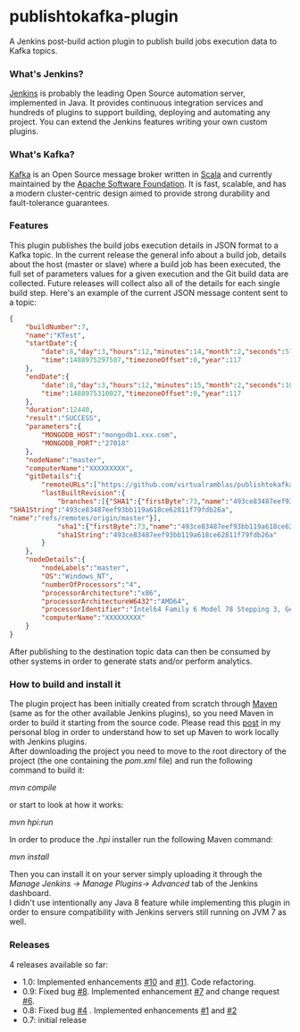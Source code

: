 # publishtokafka-plugin  
  
A Jenkins post-build action plugin to publish build jobs execution data to Kafka topics.  
  
### What's Jenkins?  
[Jenkins](https://jenkins.io/) is probably the leading Open Source automation server, implemented in Java. It provides continuous integration services and hundreds of plugins to support building, deploying and automating any project. You can extend the Jenkins features writing your own custom plugins.    
  
### What's Kafka?  
[Kafka](http://kafka.apache.org/) is an Open Source message broker written in [Scala](http://www.scala-lang.org/) and currently maintained by the [Apache Software Foundation](http://www.apache.org/). It is fast, scalable, and has a modern cluster-centric design aimed to provide strong durability and fault-tolerance guarantees.  
  
### Features  
This plugin publishes the build jobs execution details in JSON format to a Kafka topic. In the current release the general info about a build job, details about the host (master or slave) where a build job has been executed, the full set of parameters values for a given execution and the Git build data are collected. Future releases will collect also all of the details for each single build step.  Here's an example of the current JSON message content sent to a topic:  
  
```json  
{
	"buildNumber":7,
	"name":"KTest",
	"startDate":{
		"date":8,"day":3,"hours":12,"minutes":14,"month":2,"seconds":57,
		"time":1488975297587,"timezoneOffset":0,"year":117
	},
	"endDate":{
		"date":8,"day":3,"hours":12,"minutes":15,"month":2,"seconds":10,
		"time":1488975310027,"timezoneOffset":0,"year":117
	},
	"duration":12440,
	"result":"SUCCESS",
	"parameters":{
        "MONGODB_HOST":"mongodb1.xxx.com",
        "MONGODB_PORT":"27018"
    },
	"nodeName":"master",
	"computerName":"XXXXXXXXX",
	"gitDetails":{
		"remoteURLs":["https://github.com/virtualramblas/publishtokafka-plugin.git"],
		"lastBuiltRevision":{
			"branches":[{"SHA1":{"firstByte":73,"name":"493ce83487eef93bb119a618ce62811f79fdb26a"},
"SHA1String":"493ce83487eef93bb119a618ce62811f79fdb26a",
"name":"refs/remotes/origin/master"}],
			"sha1":{"firstByte":73,"name":"493ce83487eef93bb119a618ce62811f79fdb26a"},
			"sha1String":"493ce83487eef93bb119a618ce62811f79fdb26a"
		}
	},
	"nodeDetails":{
		"nodeLabels":"master",
		"OS":"Windows_NT",
		"numberOfProcessors":"4",
		"processorArchitecture":"x86",
		"processorArchitectureW6432":"AMD64",
		"processorIdentifier":"Intel64 Family 6 Model 78 Stepping 3, GenuineIntel",
		"computerName":"XXXXXXXXX"
	}
}  
```  
  
After publishing to the destination topic data can then be consumed by other systems in order to generate stats and/or perform analytics.  
  
### How to build and install it  
The plugin project has been initially created from scratch through [Maven](https://maven.apache.org/) (same as for the other available Jenkins plugins), so you need Maven in order to build it starting from the source code. Please read this [post](http://googlielmo.blogspot.ie/2015/07/implementing-jenkins-plugin-from.html) in my personal blog in order to understand how to set up Maven to work locally with Jenkins plugins.    
After downloading the project you need to move to the root directory of the project (the one containing the *pom.xml* file) and run the following command to build it:  
  
*mvn compile*  
    
or start to look at how it works:  
  
*mvn hpi:run*  
    
In order to produce the *.hpi* installer run the following Maven command:  
    
*mvn install*  
   
Then you can install it on your server simply uploading it through the *Manage Jenkins -> Manage Plugins-> Advanced* tab of the Jenkins dashboard.  
I didn't use intentionally any Java 8 feature while implementing this plugin in order to ensure compatibility with Jenkins servers still running on JVM 7 as well. 
  
### Releases 
4 releases available so far:  
* 1.0: Implemented enhancements [#10](https://github.com/virtualramblas/publishtokafka-plugin/issues/10) and [#11](https://github.com/virtualramblas/publishtokafka-plugin/issues/11). Code refactoring.  
* 0.9: Fixed bug [#8](https://github.com/virtualramblas/publishtokafka-plugin/issues/8). Implemented enhancement [#7](https://github.com/virtualramblas/publishtokafka-plugin/issues/7) and change request [#6](https://github.com/virtualramblas/publishtokafka-plugin/issues/6).  
* 0.8: Fixed bug [#4](https://github.com/virtualramblas/publishtokafka-plugin/issues/4) . Implemented enhancements [#1](https://github.com/virtualramblas/publishtokafka-plugin/issues/1) and [#2](https://github.com/virtualramblas/publishtokafka-plugin/issues/2)  
* 0.7: initial release
  
      